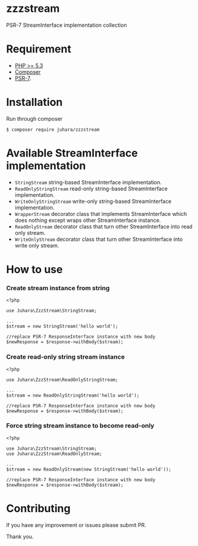 # zzzstream
PSR-7 StreamInterface implementation collection

# Requirement
- [PHP >= 5.3](https://php.net)
- [Composer](https://getcomposer.org)
- [PSR-7](http://www.php-fig.org/psr/psr-7/).

# Installation
Run through composer

    $ composer require juhara/zzzstream

# Available StreamInterface implementation

- `StringStream` string-based StreamInterface implementation.
- `ReadOnlyStringStream` read-only string-based StreamInterface implementation.
- `WriteOnlyStringStream` write-only string-based StreamInterface implementation.
- `WrapperStream` decorator class that implements StreamInterface which does nothing
except wraps other StreamInterface instance.
- `ReadOnlyStream` decorator class that turn other StreamInterface into read only stream.
- `WriteOnlyStream` decorator class that turn other StreamInterface into write only stream.

# How to use

### Create stream instance from string

    <?php

    use Juhara\ZzzStream\StringStream;

    ...
    $stream = new StringStream('hello world');

    //replace PSR-7 ResponseInterface instance with new body
    $newResponse = $response->withBody($stream);

### Create read-only string stream instance

    <?php

    use Juhara\ZzzStream\ReadOnlyStringStream;

    ...
    $stream = new ReadOnlyStringStream('hello world');

    //replace PSR-7 ResponseInterface instance with new body
    $newResponse = $response->withBody($stream);

### Force string stream instance to become read-only

    <?php

    use Juhara\ZzzStream\StringStream;
    use Juhara\ZzzStream\ReadOnlyStream;

    ...
    $stream = new ReadOnlyStream(new StringStream('hello world'));

    //replace PSR-7 ResponseInterface instance with new body
    $newResponse = $response->withBody($stream);

# Contributing

If you have any improvement or issues please submit PR.

Thank you.
